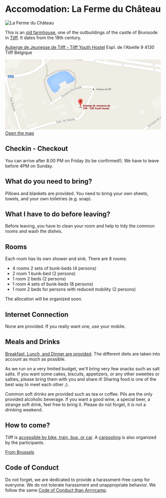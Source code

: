 # Accomodation: La Ferme du Château

![La Ferme du Château](http://www.ajtilff.be/images/photo-accueil_01.jpg)

This is an [old farmhouse](http://www.ajtilff.be), one of the outbuildings of
the castle of Brunsode in [Tilff](https://fr.wikipedia.org/wiki/Tilff). It dates
from the 18th century.

[Auberge de Jeunesse de Tilff - Tilff Youth Hostel](https://goo.gl/maps/uRmvv)
Espl. de l'Abeille 9
4130 Tilff
Belgique

![Address of the venue](images/map-venue.png)
[Open the map](https://goo.gl/maps/uRmvv)


## Checkin - Checkout

You can arrive after 8.00 PM on Friday (to be confirmed!).
We have to leave before 4PM on Sunday.

## What do you need to bring?

Pillows and blankets are provided.
You need to bring your own sheets, towels, and your own toiletries (e.g. soap).

## What I have to do before leaving?

Before leaving, you have to clean your room and help to tidy the common rooms
and wash the dishes.

## Rooms

Each room has its own shower and sink. There are 8 rooms:

* 4 rooms 2 sets of bunk-beds (4 persons)
* 2 room 1 bunk-bed (2 persons)
* 1 room 2 beds (2 persons)
* 1 room 4 sets of bunk-beds (8 persons)
* 1 room 2 beds for persons with reduced mobility (2 persons)

The allocation will be organized soon.

## Internet Connection

None are provided. If you really want one, use your mobile.

## Meals and Drinks

[Breakfast, Lunch, and Dinner are provided](menu.md). The different diets are taken into
account as much as possible.

As we run on a very limited budget, we'll bring very few snacks such as salt
salts. If you want some cakes, biscuits, appetizers, or any other sweeties or
salties, please bring them with you and share it! Sharing food is one of the
best way to meet each other ;).

Common soft drinks are provided such as tea or coffee. Pils are the only
provided alcoholic beverage. If you want a good wine, a special beer, a strange
soft drink, feel free to bring it. Please do not forget, it is not a drinking
weekend.

## How to come?

Tilff is [accessible by bike, train, bus, or car](http://www.sitilff.be/venir/venir-a-tilff/).
A [carpooling](carpooling.md) is also organized by the participants.

[From Brussels](http://www.rome2rio.com/s/Brussels-Central-Station/Esplanade-de-l-Abeille-4130-Esneux-Belgium)

## Code of Conduct

Do not forget, we are dedicated to provide a harassment-free camp for everyone.
We do not tolerate harassment and unappropriate behavior. We follow the same
[Code of Conduct than Arrrrcamp](http://2015.arrrrcamp.be/coc/).
